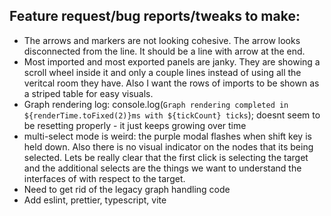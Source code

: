 ## Feature request/bug reports/tweaks to make:
* The arrows and markers are not looking cohesive. The arrow looks disconnected from the line. It should be a line with arrow at the end.
* Most imported and most exported panels are janky. They are showing a scroll wheel inside it and only a couple lines instead of using all the veritcal room they have. Also I want the rows of imports to be shown as a striped table for easy visuals.
* Graph rendering log:  console.log(`Graph rendering completed in ${renderTime.toFixed(2)}ms with ${tickCount} ticks`); doesnt seem to be resetting properly - it just keeps growing over time
* multi-select mode is weird: the purple modal flashes when shift key is held down. Also there is no visual indicator on the nodes that its being selected. Lets be really clear that the first click is selecting the target and the additional selects are the things we want to understand the interfaces of with respect to the target.
* Need to get rid of the legacy graph handling code
* Add eslint, prettier, typescript, vite